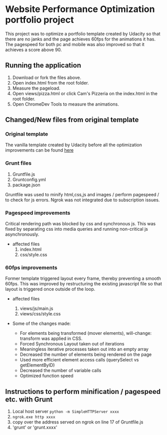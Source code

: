 # Website Performance Optimization portfolio project

This project was to optimize a portfolio template created by Udacity so that there are no janks and the page achieves 60fps for the animations it has. The pagespeed for both pc and mobile was also improved so that it achieves a score above 90.

## Running the application
1. Download or fork the files above.
2. Open index.html from the root folder.
3. Measure the pageload.
4. Open views/pizza.html or click Cam's Pizzeria on the index.html in the root folder.
5. Open ChromeDev Tools to measure the animations.

## Changed/New files from original template

### Original template
The vanilla template created by Udacity before all the optimization improvements can be found [here](https://github.com/udacity/frontend-nanodegree-mobile-portfolio)

### Grunt files
1. Gruntfile.js
2. Gruntconfig.yml
3. package.json

Gruntfile was used to minify html,css,js and images / perform pagespeed / to check for js errors. Ngrok was not integrated due to subscription issues.

### Pagespeed improvements
Critical rendering path was blocked by css and synchronous js. This was fixed by separating css into media queries and running non-critical js asynchronously.
* affected files
	1. index.html
	2. css/style.css

### 60fps improvements
Former template triggered layout every frame, thereby preventing a smooth 60fps. This was improved by restructuring the existing javascript file so that layout is triggered once outside of the loop.
* affected files
	1. views/js/main.js
	2. views/css/style.css

* Some of the changes made:
	* For elements being transformed (mover elements), will-change: transform was applied in CSS.
	* Forced Synchronous Layout taken out of iterations
	* Meaningless iterative processes taken out into an empty array
	* Decreased the number of elements being rendered on the page
	* Used more efficient element access calls (querySelect vs getElementByID)
	* Decreased the number of variable calls
	* Optimized function speed

## Instructions to perform minification / pagespeed etc. with Grunt
1. Local host server `python -m SimpleHTTPServer xxxx`
2. `ngrok.exe http xxxx`
3. copy over the address served on ngrok on line 17 of Gruntfile.js
4. 'grunt' or 'grunt.xxxx'
